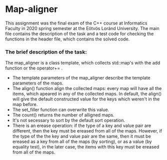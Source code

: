 # Map-aligner

This assignment was the final exam of the C++ course at Informatics Faculty in 2020 spring semester at the Eötvös Loránd University. The main file contains the 
description of the task and a test code for checking the functions in the header file, which contains the solved code. 


### The brief description of the task:

The map_aligner is a class template, which collects std::map's 
with the add function or the operator+= . 
* The template parameters of the map_aligner
describe the template parameters of the maps. 
* The align() function align the collected maps: every map will have all the items, which apeared in 
any of the collected maps. In default, the align() will give the default constructed value for the 
keys which weren't in the map before.
* The set_filler function can overwrite this value. 
* The count() returns the number of alligned maps.
* It's not secessary to sort by the default sort operation.
* There is an erease operation: if the type of a key and value pair are different,
then the key must be ereased from all of the maps. However, if the type of the
the key and value pair are the same, then it must be ereased as a key from all of the 
maps (by sorting), or as a value (by equality test), in the later case, the items
with this key must be ereased from all of the maps.
